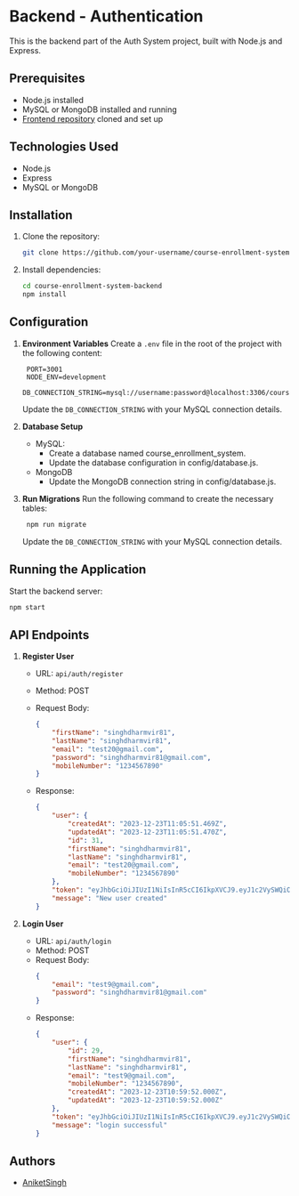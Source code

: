 # Backend - Authentication

This is the backend part of the Auth System project, built with Node.js and Express.

## Prerequisites

-   Node.js installed
-   MySQL or MongoDB installed and running
-   [Frontend repository](#) cloned and set up

## Technologies Used

-   Node.js
-   Express
-   MySQL or MongoDB

## Installation

1. Clone the repository:

    ```bash
    git clone https://github.com/your-username/course-enrollment-system-backend.git
    ```

1. Install dependencies:

    ```bash
    cd course-enrollment-system-backend
    npm install
    ```

## Configuration

1. **Environment Variables**
   Create a `.env` file in the root of the project with the following content:

    ```env
     PORT=3001
     NODE_ENV=development
     DB_CONNECTION_STRING=mysql://username:password@localhost:3306/course_enrollment_system
    ```

    Update the `DB_CONNECTION_STRING` with your MySQL connection details.

1. **Database Setup**

    - MySQL:
        - Create a database named course_enrollment_system.
        - Update the database configuration in config/database.js.
    - MongoDB
        - Update the MongoDB connection string in config/database.js.

1. **Run Migrations**
   Run the following command to create the necessary tables:

    ```bash
     npm run migrate
    ```

    Update the `DB_CONNECTION_STRING` with your MySQL connection details.

## Running the Application

Start the backend server:

```bash
npm start
```

## API Endpoints

1. **Register User**

    - URL: `api/auth/register`
    - Method: POST

    - Request Body:

        ```json
        {
            "firstName": "singhdharmvir81",
            "lastName": "singhdharmvir81",
            "email": "test20@gmail.com",
            "password": "singhdharmvir81@gmail.com",
            "mobileNumber": "1234567890"
        }
        ```

    - Response:
        ```json
        {
            "user": {
                "createdAt": "2023-12-23T11:05:51.469Z",
                "updatedAt": "2023-12-23T11:05:51.470Z",
                "id": 31,
                "firstName": "singhdharmvir81",
                "lastName": "singhdharmvir81",
                "email": "test20@gmail.com",
                "mobileNumber": "1234567890"
            },
            "token": "eyJhbGciOiJIUzI1NiIsInR5cCI6IkpXVCJ9.eyJ1c2VySWQiOjMxLCJpYXQiOjE3MDMzMjk1NTEsImV4cCI6MTcwMzMzMzE1MX0.qA0vwDwfPcShbW3yEYVmbDgSBnOcAdm1g5FnJeurcuw",
            "message": "New user created"
        }
        ```

1. **Login User**
    - URL: `api/auth/login`
    - Method: POST
    - Request Body:
        ```json
        {
            "email": "test9@gmail.com",
            "password": "singhdharmvir81@gmail.com"
        }
        ```
    - Response:
        ```json
        {
            "user": {
                "id": 29,
                "firstName": "singhdharmvir81",
                "lastName": "singhdharmvir81",
                "email": "test9@gmail.com",
                "mobileNumber": "1234567890",
                "createdAt": "2023-12-23T10:59:52.000Z",
                "updatedAt": "2023-12-23T10:59:52.000Z"
            },
            "token": "eyJhbGciOiJIUzI1NiIsInR5cCI6IkpXVCJ9.eyJ1c2VySWQiOjI5LCJpYXQiOjE3MDMzMjk1MDcsImV4cCI6MTcwMzMzMzEwN30.FWbo1nzBK0HuT4_KrM8vcAnqgWTrUTNMRcQJ01RYzwI",
            "message": "login successful"
        }
        ```

## Authors

-   [AniketSingh](https://github.com/Aniket-git-hub/)
